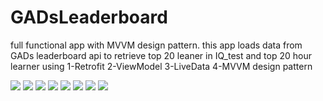 # GADsLeaderboard

full functional app with MVVM design pattern. this app loads data from GADs leaderboard api to retrieve top 20 leaner in IQ_test and top 20 hour learner using 
1-Retrofit 
2-ViewModel 
3-LiveData 
4-MVVM design pattern

<img src="splash.png"/>
<img src="home loading.png" />
<img src="home learner.png" />
<img src="learner IQ.png" />
<img src="submit acitity.png"/>
<img src="error_dialog.png"/>
<img src="confirmation dialog.png"/>
<img src="success.png"/>
